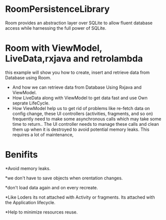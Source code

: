 # RoomPersistenceLibrary

Room provides an abstraction layer over SQLite to allow fluent database access while harnessing the full power of SQLite.

# Room with ViewModel, LiveData,rxjava and retrolambda
this example will show you how to create, insert and retrieve data from Database using Room.
* And how we can retrieve data from Database Using Rxjava and ViewModel.
* How LiveData along with ViewModel to get data fast and use Own seprate LifeCycle.
* How ViewModel help us to get rid of problems like re-fetch data on config change, these UI controllers (activities, fragments, and so on) frequently need to make some asynchronous calls which may take some time to return.. The UI controller needs to manage these calls and clean them up when it is destroyed to avoid potential memory leaks. This requires a lot of maintenance,

# Benifits

*Avoid memory leaks.

*we don't have to save objects when orentation changes.


*don't load data again and on every recreate. 


*Like Loders its not attached with Activity or fragments. Its attached with the Application lifecycle.


*Help to minimize resources reuse.
